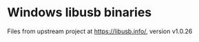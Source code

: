 Windows libusb binaries
=======================

Files from upstream project at https://libusb.info/, version v1.0.26
